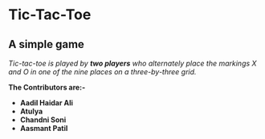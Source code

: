 # Tic-Tac-Toe

## A simple game

*Tic-tac-toe is played by **two players** who alternately place the markings
X and O in one of the nine places on a three-by-three grid.*  


**The Contributors are:-**
* **Aadil Haidar Ali** 
* **Atulya**
* **Chandni Soni**
* **Aasmant Patil**
